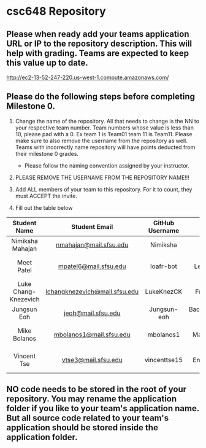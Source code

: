 # csc648 Repository

## Please when ready add your teams application URL or IP to the repository description. This will help with grading. Teams are expected to keep this value up to date.

http://ec2-13-52-247-220.us-west-1.compute.amazonaws.com/

## Please do the following steps before completing Milestone 0.
1. Change the name of the repository. All that needs to change is the NN to your respective team number. Team numbers whose value is less than 10, please pad with a 0. Ex team 1 is Team01 team 11 is Team11. Please make sure to also remove the username from the repository as well. Teams with incorrectly name repository will have points deducted from their milestone 0 grades.
      - Please follow the naming convention assigned by your instructor.

1. PLEASE REMOVE THE USERNAME FROM THE REPOSITORY NAME!!!

2. Add ALL members of your team to this repository. For it to count, they must ACCEPT the invite.

3. Fill out the table below


| Student Name         | Student Email                   | GitHub Username |   Roles
|    :---:             |     :---:                       |     :---:       |   :---:
| Nimiksha Mahajan     | nmahajan@mail.sfsu.edu          | Nimiksha        | Team Lead
| Meet Patel           | mpatel6@mail.sfsu.edu           | loafr-bot       | Backend Lead/Database Lead
| Luke Chang-Knezevich | lchangknezevich@mail.sfsu.edu   | LukeKnezCK      | Frontend Lead
| Jungsun Eoh          | jeoh@mail.sfsu.edu              | Jungsun-eoh     | Backend/Database Engineer
| Mike Bolanos         | mbolanos1@mail.sfsu.edu         | mbolanos1       | Git Master/Backend Engineer
| Vincent Tse          | vtse3@mail.sfsu.edu             | vincenttse15    | Frontend Engineer/Server Admin

## NO code needs to be stored in the root of your repository. You may rename the application folder if you like to your team's application name. But all source code related to your team's application should be stored inside the application folder.
